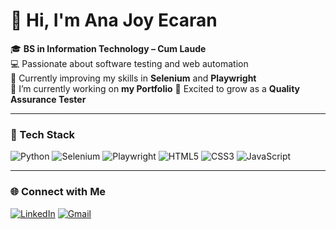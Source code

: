 # 👋 Hi, I'm Ana Joy Ecaran

🎓 **BS in Information Technology – Cum Laude**  
💻 Passionate about software testing and web automation  
🌱 Currently improving my skills in **Selenium** and **Playwright**  
🔭 I’m currently working on **my Portfolio**
🚀 Excited to grow as a **Quality Assurance Tester**

---

### 🧰 Tech Stack
![Python](https://img.shields.io/badge/Python-3776AB?logo=python&logoColor=white)
![Selenium](https://img.shields.io/badge/Selenium-43B02A?logo=selenium&logoColor=white)
![Playwright](https://img.shields.io/badge/Playwright-2EAD33?logo=microsoft&logoColor=white)
![HTML5](https://img.shields.io/badge/HTML5-E34F26?logo=html5&logoColor=white)
![CSS3](https://img.shields.io/badge/CSS3-1572B6?logo=css3&logoColor=white)
![JavaScript](https://img.shields.io/badge/JavaScript-F7DF1E?logo=javascript&logoColor=black)

---

### 🌐 Connect with Me
[![LinkedIn](https://img.shields.io/badge/LinkedIn-blue?logo=linkedin&logoColor=white)](https://www.linkedin.com/in/ana-joy-ecaran/)
[![Gmail](https://img.shields.io/badge/Gmail-red?logo=gmail&logoColor=white)](mailto:anajoyecaran@gmail.com)
